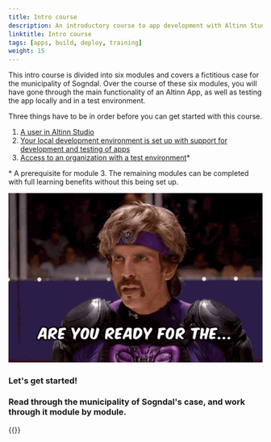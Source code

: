 ```yaml
---
title: Intro course
description: An introductory course to app development with Altinn Studio and local dev tools.
linktitle: Intro course
tags: [apps, build, deploy, training]
weight: 15
---
```


This intro course is divided into six modules and covers a fictitious case for the municipality of Sogndal.
Over the course of these six modules, you will have gone through the main functionality of an Altinn App,
as well as testing the app locally and in a test environment.

Three things have to be in order before you can get started with this course.

1. [A user in Altinn Studio](/app/getting-started/first-time-setup/#lag-en-bruker-i-altinn-studio)
2. [Your local development environment is set up with support for development and testing of apps](https://github.com/Altinn/app-localtest/blob/master/README.md#prerequisites)
3. [Access to an organization with a test environment](/app/getting-started/first-time-setup/#bli-del-av-en-organisasjon)*

\* A prerequisite for module 3. The remaining modules can be completed with full learning benefits without this being set up.


![Are you ready?](the-goon-dodgeball.gif)

### Let's get started!

### Read through the municipality of Sogndal's case, and work through it module by module.

{{<children>}}


